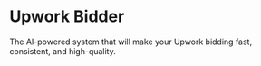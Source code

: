 # Upwork Bidder
The AI-powered system that will make your Upwork bidding fast, consistent, and high-quality. 
